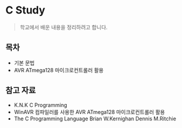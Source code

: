 # C Study

> 학교에서 배운 내용을 정리하려고 합니다.

## 목차

- 기본 문법
- AVR ATmega128 마이크로컨트롤러 활용

## 참고 자료

- K.N.K C Programming
- WinAVR 컴파일러를 사용한 AVR ATmega128 마이크로컨트롤러 활용
- The C Programming Language Brian W.Kernighan Dennis M.Ritchie
